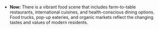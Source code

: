 - **Now:** There is a vibrant food scene that includes farm-to-table restaurants, international cuisines, and health-conscious dining options. Food trucks, pop-up eateries, and organic markets reflect the changing tastes and values of modern residents.